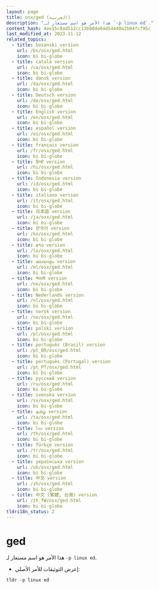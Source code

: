 ```yaml
---
layout: page
title: osx/ged (العربية)
description: "هذا الأمر هو اسم مستعار لـ `-p linux ed`."
content_hash: 4ee15c8ad512cc13b804e04d54440a2b94fcf95c
last_modified_at: 2023-11-12
related_topics:
  - title: bosanski version
    url: /bs/osx/ged.html
    icon: bi bi-globe
  - title: català version
    url: /ca/osx/ged.html
    icon: bi bi-globe
  - title: dansk version
    url: /da/osx/ged.html
    icon: bi bi-globe
  - title: Deutsch version
    url: /de/osx/ged.html
    icon: bi bi-globe
  - title: English version
    url: /en/osx/ged.html
    icon: bi bi-globe
  - title: español version
    url: /es/osx/ged.html
    icon: bi bi-globe
  - title: français version
    url: /fr/osx/ged.html
    icon: bi bi-globe
  - title: हिन्दी version
    url: /hi/osx/ged.html
    icon: bi bi-globe
  - title: Indonesia version
    url: /id/osx/ged.html
    icon: bi bi-globe
  - title: italiano version
    url: /it/osx/ged.html
    icon: bi bi-globe
  - title: 日本語 version
    url: /ja/osx/ged.html
    icon: bi bi-globe
  - title: 한국어 version
    url: /ko/osx/ged.html
    icon: bi bi-globe
  - title: ລາວ version
    url: /lo/osx/ged.html
    icon: bi bi-globe
  - title: മലയാളം version
    url: /ml/osx/ged.html
    icon: bi bi-globe
  - title: नेपाली version
    url: /ne/osx/ged.html
    icon: bi bi-globe
  - title: Nederlands version
    url: /nl/osx/ged.html
    icon: bi bi-globe
  - title: norsk version
    url: /no/osx/ged.html
    icon: bi bi-globe
  - title: polski version
    url: /pl/osx/ged.html
    icon: bi bi-globe
  - title: português (Brasil) version
    url: /pt_BR/osx/ged.html
    icon: bi bi-globe
  - title: português (Portugal) version
    url: /pt_PT/osx/ged.html
    icon: bi bi-globe
  - title: русский version
    url: /ru/osx/ged.html
    icon: bi bi-globe
  - title: svenska version
    url: /sv/osx/ged.html
    icon: bi bi-globe
  - title: தமிழ் version
    url: /ta/osx/ged.html
    icon: bi bi-globe
  - title: ไทย version
    url: /th/osx/ged.html
    icon: bi bi-globe
  - title: Türkçe version
    url: /tr/osx/ged.html
    icon: bi bi-globe
  - title: українська version
    url: /uk/osx/ged.html
    icon: bi bi-globe
  - title: 中文 version
    url: /zh/osx/ged.html
    icon: bi bi-globe
  - title: 中文 (繁體, 台灣) version
    url: /zh_TW/osx/ged.html
    icon: bi bi-globe
tldri18n_status: 2
---
```

# ged

هذا الأمر هو اسم مستعار لـ `-p linux ed`.

- إعرض التوثيقات للأمر الأصلي:

`tldr -p linux ed`
